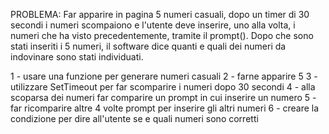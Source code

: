 PROBLEMA: Far apparire in pagina 5 numeri casuali, dopo un timer di 30 secondi i numeri scompaiono e l'utente deve inserire, uno alla volta, i numeri che ha visto precedentemente, tramite il prompt(). Dopo che sono stati inseriti i 5 numeri, il software dice quanti e quali dei numeri da indovinare sono stati individuati.

1 - usare una funzione per generare numeri casuali
2 - farne apparire 5
3 - utilizzare SetTimeout per far scomparire i numeri dopo 30 secondi
4 - alla scoparsa dei numeri far comparire un prompt in cui inserire un numero
5 - far ricomparire altre 4 volte prompt per inserire gli altri numeri
6 - creare la condizione per dire all'utente se e quali numeri sono corretti
